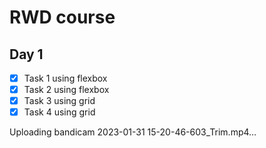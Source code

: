 # RWD course
## Day 1
- [x] Task 1 using flexbox 
- [x] Task 2 using flexbox
- [x] Task 3 using grid
- [x] Task 4 using grid

Uploading bandicam 2023-01-31 15-20-46-603_Trim.mp4…

